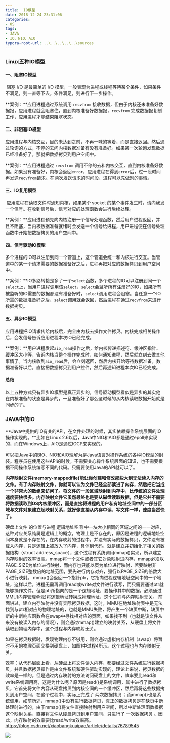```yaml
---
title:  IO模型
date: 2018-12-24 23:31:06
categories:
- OS
tags:
- JAVA
- IO、NIO、AIO
typora-root-url: ..\..\..\..\..\sources
---
```


### Linux五种IO模型

#### 一、**阻塞IO模型**

​		 阻塞 I/O 是最简单的 I/O 模型，一般表现为进程或线程等待某个条件，如果条件不满足，则一直等下去。条件满足，则进行下一步操作。

**案例：**应用进程通过系统调用 `recvfrom` 接收数据，但由于内核还未准备好数据报，应用进程就会阻塞住，直到内核准备好数据报，`recvfrom` 完成数据报复制工作，应用进程才能结束阻塞状态。

#### **二、非阻塞IO模型**

​		应用进程与内核交互，目的未达到之前，不再一味的等着，而是直接返回。然后通过轮询的方式，不停的去问内核数据准备有没有准备好。如果某一次轮询发现数据已经准备好了，那就把数据拷贝到用户空间中。

**案例：**应用进程通过 `recvfrom` 调用不停的去和内核交互，直到内核准备好数据。如果没有准备好，内核会返回`error`，应用进程在得到`error`后，过一段时间再发送`recvfrom`请求。在两次发送请求的时间段，进程可以先做别的事情。

#### 三、IO复用模型

​		应用进程在读取文件时通知内核，如果某个 socket 的某个事件发生时，请向我发一个信号。在收到信号后，信号对应的处理函数会进行后续处理。

**案例：**应用进程预先向内核注册一个信号处理函数，然后用户进程返回，并且不阻塞，当内核数据准备就绪时会发送一个信号给进程，用户进程便在信号处理函数中开始把数据拷贝的用户空间中。

#### 四、**信号驱动IO模型**

​		多个进程的IO可以注册到同一个管道上，这个管道会统一和内核进行交互。当管道中的某一个请求需要的数据准备好之后，进程再把对应的数据拷贝到用户空间中。

**案例：**IO多路转接是多了一个`select`函数，多个进程的IO可以注册到同一个`select`上，当用户进程调用该`select`，`select`会监听所有注册好的IO，如果所有被监听的IO需要的数据都没有准备好时，`select`调用进程会阻塞。当任意一个IO所需的数据准备好之后，`select`调用就会返回，然后进程在通过`recvfrom`来进行数据拷贝。

#### 五、**异步IO模型**

​		应用进程把IO请求传给内核后，完全由内核去操作文件拷贝。内核完成相关操作后，会发信号告诉应用进程本次IO已经完成。

**案例：**用户进程发起`aio_read`操作之后，给内核传递描述符、缓冲区指针、缓冲区大小等，告诉内核当整个操作完成时，如何通知进程，然后就立刻去做其他事情了。当内核收到`aio_read`后，会立刻返回，然后内核开始等待数据准备，数据准备好以后，直接把数据拷贝到用户控件，然后再通知进程本次IO已经完成。

#### 总结

​		以上五种方式只有异步IO模型是真正异步的，信号驱动模型看似是异步的其实他在内核准备的状态是异步的，一旦准备好了那么这时候的从内核读取数据开始就是同步的了。



### JAVA中的IO

**Java中提供的IO有关的API，在文件处理的时候，其实依赖操作系统层面的IO操作实现的。**比如在Linux 2.6以后，Java中NIO和AIO都是通过epoll来实现的，而在Windows上，AIO是通过IOCP来实现的。

可以把Java中的BIO、NIO和AIO理解为是Java语言对操作系统的各种IO模型的封装。程序员在使用这些API的时候，不需要关心操作系统层面的知识，也不需要根据不同操作系统编写不同的代码。只需要使用Java的API就可以了。



**内存映射文件(memory-mappedfile)能让你创建和修改那些大到无法读入内存的文件。有了内存映射文件，你就可以认为文件已经全部读进了内存，然后把它当成一个非常大的数组来访问了。将文件的一段区域映射到内存中，比传统的文件处理速度要快很多。内存映射文件它虽然最终也是要从磁盘读取数据，但是它并不需要将数据读取到OS内核缓冲区，而是直接将进程的用户私有地址空间中的一部分区域与文件对象建立起映射关系，就好像直接从内存中读、写文件一样，速度当然快了。**



硬盘上文件 的位置与进程 逻辑地址空间 中一块大小相同的区域之间的一一对应，这种对应关系纯属是逻辑上的概念，物理上是不存在的，原因是进程的逻辑地址空间本身就是不存在的，在内存映射的过程中，并没有实际的数据拷贝，文件没有被载入内存，只是逻辑上被放入了内存，具体到代码，就是建立并初始化了相关的数据结构（struct address_space），这个过程有系统调用mmap()实现，所以建立内存映射的效率很高。mmap将一个文件或者其它对象映射进内存，mmap必须以PAGE_SIZE为单位进行映射，而内存也只能以页为单位进行映射，若要映射非PAGE_SIZE整数倍的地址范围，要先进行内存对齐，强行以PAGE_SIZE的倍数大小进行映射。
mmap()会返回一个指针ptr，它指向进程逻辑地址空间中的一个地址，这样以后，进程无需再调用read或write对文件进行读写，而只需要通过ptr就能够操作文件。但是ptr所指向的是一个逻辑地址，要操作其中的数据，必须通过MMU(内存管理单元)将逻辑地址转换成物理地址，这个过程与内存映射无关。
前面讲过，建立内存映射并没有实际拷贝数据，这时，MMU在地址映射表中是无法找到与ptr相对应的物理地址的，也就是MMU失败，将产生一个缺页中断，缺页中断的中断响应函数会在swap中寻找相对应的页面，如果找不到（也就是该文件从来没有被读入内存的情况），则会通过mmap()建立的映射关系，从硬盘上将文件读取到物理内存中，这个过程与内存映射无关。

 如果在拷贝数据时，发现物理内存不够用，则会通过虚拟内存机制（swap）将暂时不用的物理页面交换到硬盘上，如图1中过程4所示。这个过程也与内存映射无关。

效率：从代码层面上看，从硬盘上将文件读入内存，都要经过文件系统进行数据拷贝，并且数据拷贝操作是由文件系统和硬件驱动实现的，理论上来说，拷贝数据的效率是一样的。但是通过内存映射的方法访问硬盘上的文件，效率要比read和write系统调用高，这是为什么呢？原因是read()是系统调用，其中进行了数据拷贝，它首先将文件内容从硬盘拷贝到内核空间的一个缓冲区，然后再将这些数据拷贝到用户空间，在这个过程中，实际上完成了 两次数据拷贝 ；而mmap()也是系统调用，如前所述，mmap()中没有进行数据拷贝，真正的数据拷贝是在缺页中断处理时进行的，由于mmap()将文件直接映射到用户空间，所以中断处理函数根据这个映射关系，直接将文件从硬盘拷贝到用户空间，只进行了 一次数据拷贝 。因此，内存映射的效率要比read/write效率高。
https://blog.csdn.net/xiaobangkuaipao/article/details/76789545

![](img/DisparchServlet初始化.png)